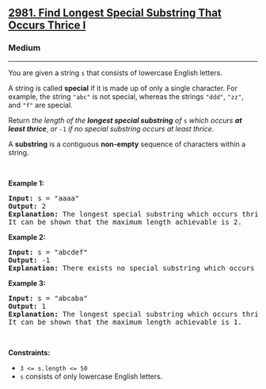 <h2><a href="https://leetcode.com/problems/find-longest-special-substring-that-occurs-thrice-i/">2981. Find Longest Special Substring That Occurs Thrice I</a></h2><h3>Medium</h3><hr><div><p>You are given a string <code>s</code> that consists of lowercase English letters.</p>

<p>A string is called <strong>special</strong> if it is made up of only a single character. For example, the string <code>"abc"</code> is not special, whereas the strings <code>"ddd"</code>, <code>"zz"</code>, and <code>"f"</code> are special.</p>

<p>Return <em>the length of the <strong>longest special substring</strong> of </em><code>s</code> <em>which occurs <strong>at least thrice</strong></em>, <em>or </em><code>-1</code><em> if no special substring occurs at least thrice</em>.</p>

<p>A <strong>substring</strong> is a contiguous <strong>non-empty</strong> sequence of characters within a string.</p>

<p>&nbsp;</p>
<p><strong class="example">Example 1:</strong></p>

<pre><strong>Input:</strong> s = "aaaa"
<strong>Output:</strong> 2
<strong>Explanation:</strong> The longest special substring which occurs thrice is "aa": substrings "<u><strong>aa</strong></u>aa", "a<u><strong>aa</strong></u>a", and "aa<u><strong>aa</strong></u>".
It can be shown that the maximum length achievable is 2.
</pre>

<p><strong class="example">Example 2:</strong></p>

<pre><strong>Input:</strong> s = "abcdef"
<strong>Output:</strong> -1
<strong>Explanation:</strong> There exists no special substring which occurs at least thrice. Hence return -1.
</pre>

<p><strong class="example">Example 3:</strong></p>

<pre><strong>Input:</strong> s = "abcaba"
<strong>Output:</strong> 1
<strong>Explanation:</strong> The longest special substring which occurs thrice is "a": substrings "<u><strong>a</strong></u>bcaba", "abc<u><strong>a</strong></u>ba", and "abcab<u><strong>a</strong></u>".
It can be shown that the maximum length achievable is 1.
</pre>

<p>&nbsp;</p>
<p><strong>Constraints:</strong></p>

<ul>
	<li><code>3 &lt;= s.length &lt;= 50</code></li>
	<li><code>s</code> consists of only lowercase English letters.</li>
</ul>
</div>